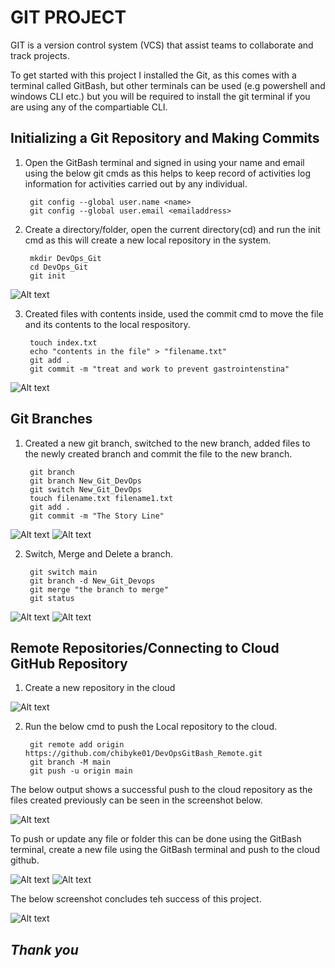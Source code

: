 # GIT PROJECT

GIT is a version control system (VCS) that assist teams to collaborate and track projects.

To get started with this project I installed the Git, as this comes with a terminal called GitBash, but other terminals can be used (e.g powershell and windows CLI etc.) but you will be required to install the git terminal if you are using any of the compartiable CLI.


## Initializing a Git Repository and Making Commits

1. Open the GitBash terminal and signed in using your name and email using the below git cmds as this helps to keep record of activities log information for activities carried out by any individual. 

        git config --global user.name <name>
        git config --global user.email <emailaddress>


2. Create a directory/folder, open the current directory(cd) and run the init cmd as this will create a new local repository in the system. 

        mkdir DevOps_Git
        cd DevOps_Git
        git init

![Alt text](image.png)


3. Created files with contents inside, used the commit cmd to move the file and its contents to the local respository. 

        touch index.txt
        echo "contents in the file" > "filename.txt"
        git add .
        git commit -m "treat and work to prevent gastrointenstina"

![Alt text](image-1.png)



## Git Branches
1. Created a new git branch, switched to the new branch, added files to the newly created branch and commit the file to the new branch.

        git branch
        git branch New_Git_DevOps
        git switch New_Git_DevOps
        touch filename.txt filename1.txt
        git add .
        git commit -m "The Story Line"

![Alt text](image-2.png)
![Alt text](image-4.png)


2. Switch, Merge and Delete a branch.

        git switch main
        git branch -d New_Git_Devops 
        git merge "the branch to merge"
        git status

![Alt text](image-5.png)
![Alt text](image-6.png)


## Remote Repositories/Connecting to Cloud GitHub Repository

1. Create a new repository in the cloud

![Alt text](image-7.png)

2. Run the below cmd to push the Local repository to the cloud.

        git remote add origin https://github.com/chibyke01/DevOpsGitBash_Remote.git
        git branch -M main
        git push -u origin main

The below output shows a successful push to the cloud repository as the files created previously can be seen in the screenshot below.

![Alt text](image-8.png)

To push or update any file or folder this can be done using the GitBash terminal, create a new file using the GitBash terminal and push to the cloud github.

![Alt text](Git8.png)
![Alt text](image-9.png)

The below screenshot concludes teh success of this project.

![Alt text](<After successful Push.png>)





## _Thank you_






